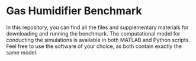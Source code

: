 # Gas Humidifier Benchmark
In this repository, you can find all the files and supplementary materials for downloading and running the benchmark. The computational model for conducting the simulations is available in both MATLAB and Python scripts. Feel free to use the software of your choice, as both contain exactly the same model.
